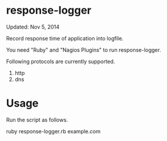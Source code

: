 response-logger
===============
Updated: Nov 5, 2014

Record response time of application into logfile.

You need "Ruby" and "Nagios Plugins" to run response-logger.

Following protocols are currently supported.
1) http
2) dns

Usage
========
Run the script as follows.

  ruby response-logger.rb example.com
